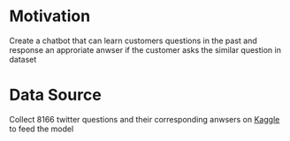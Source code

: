 # Motivation
Create a chatbot that can learn customers questions in the past and response an approriate anwser if the customer asks the similar question in dataset
# Data Source
Collect 8166 twitter questions and their corresponding anwsers on [Kaggle](https://www.kaggle.com/thoughtvector/customer-support-on-twitter) to feed the model

